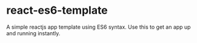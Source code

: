 # react-es6-template
A simple reactjs app template using ES6 syntax. Use this to get an app up and running instantly. 
